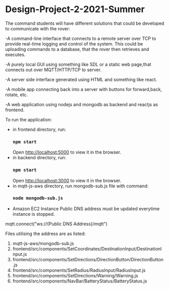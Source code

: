 # Design-Project-2-2021-Summer

The command students will have different solutions that could be developed to communicate with the rover:

-A command-line interface that connects to a remote server over TCP to provide real-time logging and control of the system. This could be uploading commands to a database, that the rover then retrieves and executes.

-A purely local GUI using something like SDL or a static web page,that connects out over MQTT/HTTP/TCP to server.

-A server side interface generated using HTML and something like react.

-A mobile app connecting back into a server with buttons for forward,back, rotate, etc.

-A web application using nodejs and mongodb as backend and reactjs as frontend.

To run the application: 
- in frontend directory, run: 
    ### `npm start`
    Open [http://localhost:5000](http://localhost:5000) to view it in the browser.
- in backend directory, run: 
    ### `npm start`
    Open [http://localhost:3000](http://localhost:3000) to view it in the browser.
- in mqtt-js-aws directory, run mongodb-sub.js file with command:
    ### `node mongodb-sub.js`
- Amazon EC2 Instance Public DNS address must be updated everytime instance is stopped. 

mqtt.connect("ws://{Public DNS Address}/mqtt")

Files utilising the address are as listed: 
1. mqtt-js-aws/mongodb-sub.js
2. frontend/src/components/SetCoordinates/DestinationInput/DestinationInput.js
3. frontend/src/components/SetDirections/DirectionButton/DirectionButton.js
4. frontend/src/components/SetRadius/RadiusInput/RadiusInput.js
5. frontend/src/components/SetDirections/Warning/Warning.js
6. frontend/src/components/NavBar/BatteryStatus/BatteryStatus.js
